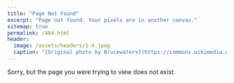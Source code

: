 ```yaml
---
title: "Page Not Found"
excerpt: "Page not found. Your pixels are in another canvas."
sitemap: true
permalink: /404.html
header:
  image: /assets/headers/1-4.jpeg
  caption: "[Original photo by Brucewaters](https://commons.wikimedia.org/wiki/File:M31,_the_Andromeda_Galaxy,_Killarney_Provincial_Park_Observatory.jpg). [Licensed under CC](https://creativecommons.org/licenses/by/4.0)"
---
```

Sorry, but the page you were trying to view does not exist.


